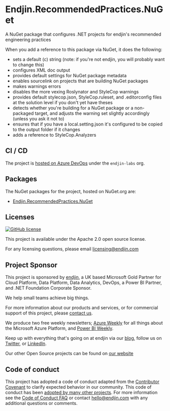 # Endjin.RecommendedPractices.NuGet

A NuGet package that configures .NET projects for endjin's recommended engineering practices

When you add a reference to this package via NuGet, it does the following:

* sets a default (c) string (note: if you're not endjin, you will probably want to change this)
* configures XML doc output
* provides default settings for NuGet package metadata
* enables sourcelink on projects that are building NuGet packages
* makes warnings errors
* disables the more vexing Roslynator and StyleCop warnings
* provides default stylecop.json, StyleCop.ruleset, and .editorconfig files at the solution level if you don't yet have theses
* detects whether you're building for a NuGet package or a non-packaged target, and adjusts the warning set slightly accordingly (unless you ask it not to)
* ensures that if you have a local.setting.json it's configured to be copied to the output folder if it changes
* adds a reference to StyleCop.Analyzers

## CI / CD

The project is [hosted on Azure DevOps](https://dev.azure.com/endjin-labs/Endjin.RecommendedPractices.NuGet) under the `endjin-labs` org.

## Packages

The NuGet packages for the project, hosted on NuGet.org are:

- [Endjin.RecommendedPractices.NuGet](https://www.nuget.org/packages/Endjin.RecommendedPractices.NuGet)

## Licenses

[![GitHub license](https://img.shields.io/badge/License-Apache%202-blue.svg)](https://raw.githubusercontent.com/endjin/Endjin.RecommendedPractices.NuGet/main/LICENSE)

This project is available under the Apache 2.0 open source license.

For any licensing questions, please email [&#108;&#105;&#99;&#101;&#110;&#115;&#105;&#110;&#103;&#64;&#101;&#110;&#100;&#106;&#105;&#110;&#46;&#99;&#111;&#109;](&#109;&#97;&#105;&#108;&#116;&#111;&#58;&#108;&#105;&#99;&#101;&#110;&#115;&#105;&#110;&#103;&#64;&#101;&#110;&#100;&#106;&#105;&#110;&#46;&#99;&#111;&#109;)

## Project Sponsor

This project is sponsored by [endjin](https://endjin.com), a UK based Microsoft Gold Partner for Cloud Platform, Data Platform, Data Analytics, DevOps, a Power BI Partner, and .NET Foundation Corporate Sponsor.

We help small teams achieve big things.

For more information about our products and services, or for commercial support of this project, please [contact us](https://endjin.com/contact-us). 

We produce two free weekly newsletters; [Azure Weekly](https://azureweekly.info) for all things about the Microsoft Azure Platform, and [Power BI Weekly](https://powerbiweekly.info).

Keep up with everything that's going on at endjin via our [blog](https://blogs.endjin.com/), follow us on [Twitter](https://twitter.com/endjin), or [LinkedIn](https://www.linkedin.com/company/1671851/).

Our other Open Source projects can be found on [our website](https://endjin.com/open-source)

## Code of conduct

This project has adopted a code of conduct adapted from the [Contributor Covenant](http://contributor-covenant.org/) to clarify expected behavior in our community. This code of conduct has been [adopted by many other projects](http://contributor-covenant.org/adopters/). For more information see the [Code of Conduct FAQ](https://opensource.microsoft.com/codeofconduct/faq/) or contact [&#104;&#101;&#108;&#108;&#111;&#064;&#101;&#110;&#100;&#106;&#105;&#110;&#046;&#099;&#111;&#109;](&#109;&#097;&#105;&#108;&#116;&#111;:&#104;&#101;&#108;&#108;&#111;&#064;&#101;&#110;&#100;&#106;&#105;&#110;&#046;&#099;&#111;&#109;) with any additional questions or comments.
